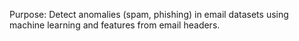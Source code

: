 Purpose: Detect anomalies (spam, phishing) in email datasets using machine learning and features from email headers.
